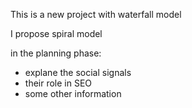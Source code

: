 This is a new project with waterfall model

I propose spiral model

in the planning phase:
- explane the social signals
- their role in SEO
- some other information
